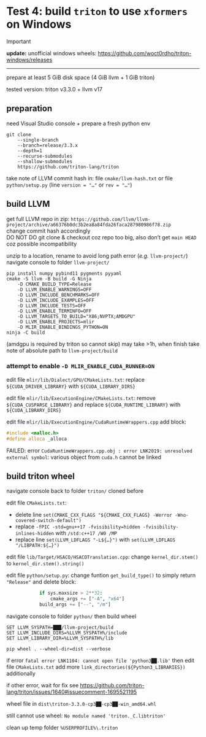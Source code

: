 # Test 4: build `triton` to use `xformers` on Windows

> [!IMPORTANT]
> **update:** unofficial windows wheels: https://github.com/woct0rdho/triton-windows/releases

---

prepare at least 5 GiB disk space (4 GiB llvm + 1 GiB triton)

tested version: triton v3.3.0 + llvm v17

## preparation

need Visual Studio console + prepare a fresh python env
```
git clone
	--single-branch
	--branch=release/3.3.x
	--depth=1
	--recurse-submodules
	--shallow-submodules
	https://github.com/triton-lang/triton
```
take note of LLVM commit hash in: file `cmake/llvm-hash.txt` or file `python/setup.py` (line `version = "…"` or `rev = "…"`)

## build LLVM

get full LLVM repo in zip: `https://github.com/llvm/llvm-project/archive/a66376b0dc3b2ea8a84fda26faca287980986f78.zip`<br />
change commit hash accordingly<br />
DO NOT DO git clone & checkout coz repo too big, also don’t get `main HEAD` coz possible incompatibility

unzip to a location, rename to avoid long path error (*e.g.* `llvm-project/`)<br />navigate console to folder `llvm-project/`
```
pip install numpy pybind11 pygments pyyaml
cmake -S llvm -B build -G Ninja
	-D CMAKE_BUILD_TYPE=Release
	-D LLVM_ENABLE_WARNINGS=OFF
	-D LLVM_INCLUDE_BENCHMARKS=OFF
	-D LLVM_INCLUDE_EXAMPLES=OFF
	-D LLVM_INCLUDE_TESTS=OFF
	-D LLVM_ENABLE_TERMINFO=OFF
	-D LLVM_TARGETS_TO_BUILD="X86;NVPTX;AMDGPU"
	-D LLVM_ENABLE_PROJECTS=mlir
	-D MLIR_ENABLE_BINDINGS_PYTHON=ON
ninja -C build
```
(amdgpu is required by triton so cannot skip) may take >1h, when finish take note of absolute path to `llvm-project/build`

### attempt to enable `-D MLIR_ENABLE_CUDA_RUNNER=ON`

edit file `mlir/lib/Dialect/GPU/CMakeLists.txt`: replace `${CUDA_DRIVER_LIBRARY}` with `${CUDA_LIBRARY_DIRS}`

edit file `mlir/lib/ExecutionEngine/CMakeLists.txt`: remove `${CUDA_CUSPARSE_LIBRARY}` and replace `${CUDA_RUNTIME_LIBRARY}` with `${CUDA_LIBRARY_DIRS}`

edit file `mlir/lib/ExecutionEngine/CudaRuntimeWrappers.cpp` add block:
```cpp
#include <malloc.h>
#define alloca _alloca
```
FAILED: error `CudaRuntimeWrappers.cpp.obj : error LNK2019: unresolved external symbol`: various object from `cuda.h` cannot be linked

## build triton wheel

navigate console back to folder `triton/` cloned before

edit file `CMakeLists.txt`:
- delete line `set(CMAKE_CXX_FLAGS "${CMAKE_CXX_FLAGS} -Werror -Wno-covered-switch-default")`
- replace `-fPIC -std=gnu++17 -fvisibility=hidden -fvisibility-inlines-hidden` with `/std:c++17 /W0 /MP`
- replace line `set(LLVM_LDFLAGS "-L${…}")` with `set(LLVM_LDFLAGS "/LIBPATH:${…}")`

edit file `lib/Target/HSACO/HSACOTranslation.cpp`: change `kernel_dir.stem()` to `kernel_dir.stem().string()`

edit file `python/setup.py`: change funtion `get_build_type()` to simply return `"Release"` and delete block:
```python
            if sys.maxsize > 2**32:
                cmake_args += ["-A", "x64"]
            build_args += ["--", "/m"]
```
navigate console to folder `python/` then build wheel
```batchfile
SET LLVM_SYSPATH=███/llvm-project/build
SET LLVM_INCLUDE_DIRS=%LLVM_SYSPATH%/include
SET LLVM_LIBRARY_DIR=%LLVM_SYSPATH%/lib

pip wheel . --wheel-dir=dist --verbose
```
if error `fatal error LNK1104: cannot open file 'python3██.lib'` then edit file `CMakeLists.txt` add more `link_directories(${Python3_LIBRARIES})` additionally

if other error, wait for fix see https://github.com/triton-lang/triton/issues/1640#issuecomment-1695521195

wheel file in `dist\triton-3.3.0-cp3██-cp3██-win_amd64.whl`

still cannot use wheel: `No module named 'triton._C.libtriton'`

clean up temp folder `%USERPROFILE%\.triton`
